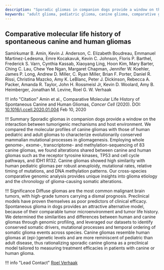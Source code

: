 ```yaml
---
description: "Sporadic gliomas in companion dogs provide a window on the interaction between tumorigenic mechanisms and host environment. We compared the molecular profiles of canine gliomas with those of human pediatric and adult gliomas to characterize evolutionarily conserved mammalian mutational processes in gliomagenesis. Employing whole genome-, exome-, transcriptome- and methylation-sequencing of 83 canine gliomas, we found alterations shared between canine and human gliomas such as the receptor tyrosine kinases, TP53 and cell cycle pathways, and IDH1 R132. Canine gliomas showed high similarity with human pediatric gliomas per robust aneuploidy, mutational rates, relative timing of mutations, and DNA methylation patterns. Our cross-species comparative genomic analysis provides unique insights into glioma etiology and the chronology of glioma-causing somatic alterations."
keywords: "adult glioma, pediatric glioma, canine glioma, comparative genomics, comparative oncology, life history, mutagenesis, computational biology"
---
```


## Comparative molecular life history of spontaneous canine and human gliomas

Samirkumar B. Amin, Kevin J. Anderson, C. Elizabeth Boudreau, Emmanuel Martinez-Ledesma, Emre Kocakavuk, Kevin C. Johnson, Floris P. Barthel, Frederick S. Varn, Cynthia Kassab, Xiaoyang Ling, Hoon Kim, Mary Barter, Ching C. Lau, Chew Yee Ngan, Margaret Chapman, Jennifer W. Koehler, James P. Long, Andrew D. Miller, C. Ryan Miller, Brian F. Porter, Daniel R. Rissi, Christina Mazcko, Amy K. LeBlanc, Peter J. Dickinson, Rebecca A. Packer, Amanda R. Taylor, John H. Rossmeisl Jr, Kevin D. Woolard, Amy B. Heimberger, Jonathan M. Levine, Roel G. W. Verhaak

!!! info "Citation"
    Amin et al., Comparative Molecular Life History of Spontaneous Canine and Human Gliomas, *Cancer Cell* (2020). DOI: [10.1016/j.ccell.2020.01.004](https://doi.org/10.1016/j.ccell.2020.01.004) Feb 10, 2020

!!! Summary
    Sporadic gliomas in companion dogs provide a window on the interaction between tumorigenic mechanisms and host environment. We compared the molecular profiles of canine gliomas with those of human pediatric and adult gliomas to characterize evolutionarily conserved mammalian mutational processes in gliomagenesis. Employing whole genome-, exome-, transcriptome- and methylation-sequencing of 83 canine gliomas, we found alterations shared between canine and human gliomas such as the receptor tyrosine kinases, TP53 and cell cycle pathways, and IDH1 R132. Canine gliomas showed high similarity with human pediatric gliomas per robust aneuploidy, mutational rates, relative timing of mutations, and DNA methylation patterns. Our cross-species comparative genomic analysis provides unique insights into glioma etiology and the chronology of glioma-causing somatic alterations.

!!! Significance
    Diffuse gliomas are the most common malignant brain tumors, with high-grade tumors carrying a dismal prognosis. Preclinical models have proven themselves as poor predictors of clinical efficacy. Spontaneous glioma in dogs provides an attractive alternative model, because of their comparable tumor microenvironment and tumor life history. We determined the similarities and differences between human and canine gliomas through genomic profiling, and leveraged our datasets to identify conserved somatic drivers, mutational processes and temporal ordering of somatic glioma events across species. Canine gliomas resemble human gliomas at (epi-)genetic levels and are more reminiscent of pediatric than adult disease, thus rationalizing sporadic canine glioma as a preclinical model tailored to measuring treatment efficacies in patients with canine or human glioma.

!!! info "Lead Contact"
    [Roel Verhaak](https://verhaaklab.com/contact)
